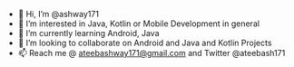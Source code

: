 - 👋 Hi, I’m @ashway171
- 👀 I’m interested in Java, Kotlin or Mobile Development in general
- 🌱 I’m currently learning Android, Java
- 💞️ I’m looking to collaborate on Android and Java and Kotlin Projects
- 📫 Reach me @ ateebashway171@gmail.com and Twitter @ateebash171 

<!---
ashway171/ashway171 is a ✨ special ✨ repository because its `README.md` (this file) appears on your GitHub profile.
You can click the Preview link to take a look at your changes.
--->
